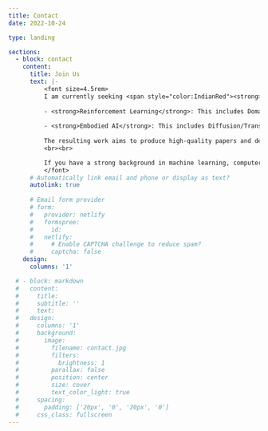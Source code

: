 ```yaml
---
title: Contact
date: 2022-10-24

type: landing

sections:
  - block: contact
    content:
      title: Join Us
      text: |-
          <font size=4.5rem>
          I am currently seeking <span style="color:IndianRed"><strong>Research Interns</strong></span> who are enthusiastic about cutting-edge areas of AI, with the goal of publishing high-quality papers or creating exciting robot demos based on the proof-of-concept algorithms developed by our team. The research interests of <a href="https://baichenjia.github.io/people/">our team</a> include:
          
          -	<strong>Reinforcement Learning</strong>: This includes Domain Generalization, Exploration, Skill Discovery, Offline optimization, Preference Learning and RLHF, Representation Learning, as well as understanding the theoretical perspectives of RL algorithms.
          
          -	<strong>Embodied AI</strong>: This includes Diffusion/Transformer Policy, World Model, Robust Policy, LLM/VLM-driven Embodied Planning/Policy/Reward, Agent-Environment Alignment/Interactions. The physical robot platforms we use include <strong>Humanoid, Quadruped Robots, and Dexterous Hands</strong>.
          
          The resulting work aims to produce high-quality papers and demos for leading machine learning conferences (e.g., NeurIPS, ICML, ICLR) or robotics conferences (e.g., RSS, CoRL, ICRA). We will provide generous internship salaries, hardware platforms, computing resources, and research guidance.
          <br><br>

          If you have a strong background in machine learning, computer science, robotics, or related fields, and are eager to contribute to pioneering research, I would love to hear from you. Please feel free to <a href="mailto:baichenjia255@gmail.com">contact me</a> with an attached CV. 
          </font>
      # Automatically link email and phone or display as text?
      autolink: true
    
      # Email form provider
      # form:
      #   provider: netlify
      #   formspree:
      #     id:
      #   netlify:
      #     # Enable CAPTCHA challenge to reduce spam?
      #     captcha: false
    design:
      columns: '1'

  # - block: markdown
  #   content:
  #     title:
  #     subtitle: ''
  #     text:
  #   design:
  #     columns: '1'
  #     background:
  #       image: 
  #         filename: contact.jpg
  #         filters:
  #           brightness: 1
  #         parallax: false
  #         position: center
  #         size: cover
  #         text_color_light: true
  #     spacing:
  #       padding: ['20px', '0', '20px', '0']
  #     css_class: fullscreen
---
```


